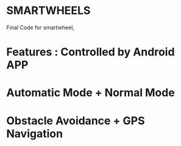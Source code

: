 # SMARTWHEELS
Final Code for smartwheel,
# Features : Controlled by Android APP
# Automatic Mode + Normal Mode
# Obstacle Avoidance + GPS Navigation
